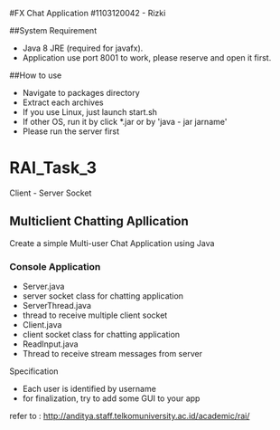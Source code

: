 #FX Chat Application
#1103120042 - Rizki

##System Requirement
* Java 8 JRE (required for javafx).
* Application use port 8001 to work, please reserve and open it first.

##How to use
* Navigate to packages directory
* Extract each archives
* If you use Linux, just launch start.sh
* If other OS, run it by click *.jar or by 'java - jar jarname'
* Please run the server first

# RAI_Task_3
Client - Server Socket

## Multiclient Chatting Apllication
Create a simple Multi-user Chat Application using Java 

### Console Application
* Server.java
 * server socket class for chatting application
* ServerThread.java
 * thread to receive multiple client socket
* Client.java
 * client socket class for chatting application
* ReadInput.java
 * Thread to receive stream messages from server

Specification
* Each user is identified by username
* for finalization, try to add some GUI to your app

refer to : http://anditya.staff.telkomuniversity.ac.id/academic/rai/
